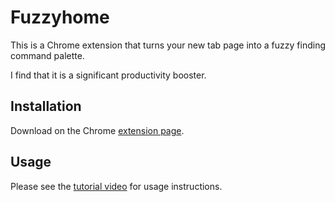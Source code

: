 # Fuzzyhome

This is a Chrome extension that turns your new tab page into a fuzzy finding command palette.

I find that it is a significant productivity booster.

## Installation

Download on the Chrome [extension page](https://chrome.google.com/webstore/detail/fuzzyhome/lbnndgaohjkpbaekakcdfeiacagfcinf).

## Usage

Please see the [tutorial video](https://www.youtube.com/watch?v=Q1TB2W61QCg) for usage instructions.
